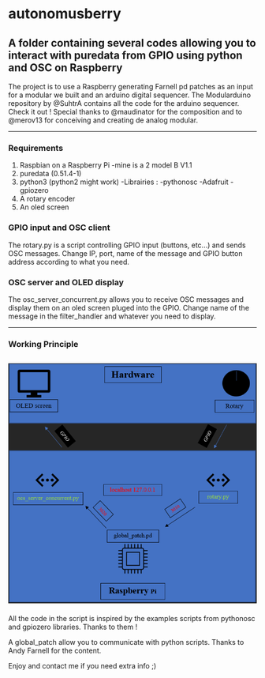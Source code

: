 # autonomusberry
## A folder containing several codes allowing you to interact with puredata from GPIO using python and OSC on Raspberry


The project is to use a Raspberry generating Farnell pd patches as an input for a modular we built and an arduino digital sequencer. The Modularduino repository by @SuhtrA contains all the code for the arduino sequencer. Check it out ! 
Special thanks to @maudinator for the composition and to @merov13 for conceiving and creating de analog modular.

------------------------

### Requirements
1. Raspbian on a Raspberry Pi 
   -mine is a 2 model B V1.1
2. puredata (0.51.4-1)
3. python3 (python2 might work)
   -Librairies :
      -pythonosc
      -Adafruit
      -gpiozero
4. A rotary encoder
5. An oled screen

### GPIO input and OSC client
The rotary.py is a script controlling GPIO input (buttons, etc...) and sends OSC messages. Change IP, port, name of the message and GPIO button address according to what you need.

### OSC server and OLED display
The osc_server_concurrent.py allows you to receive OSC messages and display them on an oled screen pluged into the GPIO. Change name of the message in the filter_handler and whatever you need to display.

--------------------
### Working Principle
![Global Working Principle](assets/images/working_principle.png)
--------------------

All the code in the script is inspired by the examples scripts from pythonosc and gpiozero libraries. Thanks to them !

A global_patch allow you to communicate with python scripts. Thanks to Andy Farnell for the content.

Enjoy and contact me if you need extra info ;)


